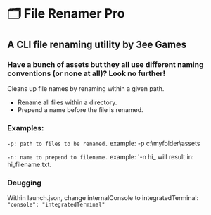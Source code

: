 # 🗂 File Renamer Pro
## A CLI file renaming utility by 3ee Games
### Have a bunch of assets but they all use different naming conventions (or none at all)?  Look no further!

Cleans up file names by renaming within a given path.

- Rename all files within a directory.
- Prepend a name before the file is renamed.

### Examples:
`-p: path to files to be renamed.`
example: -p c:\myfolder\assets

`-n: name to prepend to filename.`
example: '-n hi_ will result in: hi_filename.txt.

### Deugging
Within launch.json, change internalConsole to integratedTerminal:
`"console": "integratedTerminal"`
